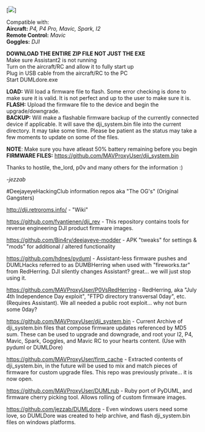 [<img src=https://media.giphy.com/media/nQfQayikD5rX2/giphy.gif>]

Compatible with:<br>
**Aircraft:** *P4, P4 Pro, Mavic, Spark, I2*<br>
**Remote Control:** *Mavic*<br>
**Goggles:** *DJI*<br>

**DOWNLOAD THE ENTIRE ZIP FILE NOT JUST THE EXE**<br>
Make sure Assistant2 is not running<br>
Turn on the aircraft/RC and allow it to fully start up<br>
Plug in USB cable from the aircraft/RC to the PC<br>
Start DUMLdore.exe<br>

**LOAD:** Will load a firmware file to flash. Some error checking is done to make sure it is valid. It is not perfect and up to the user to make sure it is.<br>
**FLASH:** Upload the firmware file to the device and begin the upgrade/downgrade.<br>
**BACKUP:** Will make a flashable firmware backup of the currently connected device if applicable. It will save the dji_system.bin file into the current directory. It may take some time. Please be patient as the status may take a few moments to update on some of the files.<br>

**NOTE**: Make sure you have atleast 50% battery remaining before you begin<br>
**FIRMWARE FILES:** https://github.com/MAVProxyUser/dji_system.bin

Thanks to hostile, the_lord, p0v and many others for the information :)

*-jezzab*

#DeejayeyeHackingClub information repos aka "The OG's" (Original Gangsters)

http://dji.retroroms.info/ - "Wiki"

https://github.com/fvantienen/dji_rev - This repository contains tools for reverse engineering DJI product firmware images.

https://github.com/Bin4ry/deejayeye-modder - APK "tweaks" for settings & "mods" for additional / altered functionality

https://github.com/hdnes/pyduml - Assistant-less firmware pushes and DUMLHacks referred to as DUMBHerring when used with "fireworks.tar" from RedHerring. DJI silently changes Assistant? great... we will just stop using it.

https://github.com/MAVProxyUser/P0VsRedHerring - RedHerring, aka "July 4th Independence Day exploit", "FTPD directory transversal 0day", etc. (Requires Assistant). We all needed a public root exploit... why not burn some 0day?

https://github.com/MAVProxyUser/dji_system.bin - Current Archive of dji_system.bin files that compose firmware updates referenced by MD5 sum. These can be used to upgrade and downgrade, and root your I2, P4, Mavic, Spark, Goggles, and Mavic RC to your hearts content. (Use with pyduml or DUMLDore)

https://github.com/MAVProxyUser/firm_cache - Extracted contents of dji_system.bin, in the future will be used to mix and match pieces of firmware for custom upgrade files. This repo was previously private... it is now open.

https://github.com/MAVProxyUser/DUMLrub - Ruby port of PyDUML, and firmware cherry picking tool. Allows rolling of custom firmware images.

https://github.com/jezzab/DUMLdore - Even windows users need some love, so DUMLDore was created to help archive, and flash dji_system.bin files on windows platforms.
